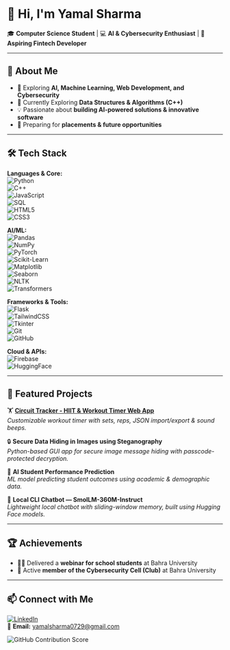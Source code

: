 # 👋 Hi, I'm Yamal Sharma  

🎓 **Computer Science Student** | 💻 **AI & Cybersecurity Enthusiast** | 🚀 **Aspiring Fintech Developer**  

---

## 🚀 About Me  
- 🔭 Exploring **AI, Machine Learning, Web Development, and Cybersecurity**  
- 🌱 Currently Exploring **Data Structures & Algorithms (C++)**  
- 💡 Passionate about **building AI-powered solutions & innovative software**  
- 🎯 Preparing for **placements & future opportunities**  

---

## 🛠 Tech Stack  

**Languages & Core:**  
![Python](https://img.shields.io/badge/Python-3776AB?style=for-the-badge&logo=python&logoColor=white)  
![C++](https://img.shields.io/badge/C++-00599C?style=for-the-badge&logo=c%2B%2B&logoColor=white)  
![JavaScript](https://img.shields.io/badge/JavaScript-F7DF1E?style=for-the-badge&logo=javascript&logoColor=black)  
![SQL](https://img.shields.io/badge/SQL-003B57?style=for-the-badge&logo=database&logoColor=white)  
![HTML5](https://img.shields.io/badge/HTML5-E34F26?style=for-the-badge&logo=html5&logoColor=white)  
![CSS3](https://img.shields.io/badge/CSS3-1572B6?style=for-the-badge&logo=css3&logoColor=white)  

**AI/ML:**  
![Pandas](https://img.shields.io/badge/Pandas-150458?style=for-the-badge&logo=pandas&logoColor=white)  
![NumPy](https://img.shields.io/badge/Numpy-013243?style=for-the-badge&logo=numpy&logoColor=white)  
![PyTorch](https://img.shields.io/badge/PyTorch-EE4C2C?style=for-the-badge&logo=pytorch&logoColor=white)  
![Scikit-Learn](https://img.shields.io/badge/Scikit--Learn-F7931E?style=for-the-badge&logo=scikitlearn&logoColor=white)  
![Matplotlib](https://img.shields.io/badge/Matplotlib-11557C?style=for-the-badge&logo=matplotlib&logoColor=white)  
![Seaborn](https://img.shields.io/badge/Seaborn-276DC3?style=for-the-badge&logo=python&logoColor=white)  
![NLTK](https://img.shields.io/badge/NLTK-0B3D91?style=for-the-badge&logo=python&logoColor=white)  
![Transformers](https://img.shields.io/badge/Transformers-FFCC00?style=for-the-badge&logo=huggingface&logoColor=black)  

**Frameworks & Tools:**  
![Flask](https://img.shields.io/badge/Flask-000000?style=for-the-badge&logo=flask&logoColor=white)  
![TailwindCSS](https://img.shields.io/badge/Tailwind_CSS-38B2AC?style=for-the-badge&logo=tailwind-css&logoColor=white)  
![Tkinter](https://img.shields.io/badge/Tkinter-FF6F61?style=for-the-badge&logo=python&logoColor=white)  
![Git](https://img.shields.io/badge/Git-F05032?style=for-the-badge&logo=git&logoColor=white)  
![GitHub](https://img.shields.io/badge/GitHub-181717?style=for-the-badge&logo=github&logoColor=white)  

**Cloud & APIs:**  
![Firebase](https://img.shields.io/badge/Firebase-FFCA28?style=for-the-badge&logo=firebase&logoColor=black)  
![HuggingFace](https://img.shields.io/badge/HuggingFace-FFCC00?style=for-the-badge&logo=huggingface&logoColor=black)  

---

## 📂 Featured Projects  

🏋️ **[Circuit Tracker - HIIT & Workout Timer Web App](https://circuittracker.netlify.app/)**  
*Customizable workout timer with sets, reps, JSON import/export & sound beeps.*  

🔒 **Secure Data Hiding in Images using Steganography**  
*Python-based GUI app for secure image message hiding with passcode-protected decryption.*  

🤖 **AI Student Performance Prediction**  
*ML model predicting student outcomes using academic & demographic data.*  

💬 **Local CLI Chatbot — SmolLM-360M-Instruct**  
*Lightweight local chatbot with sliding-window memory, built using Hugging Face models.*  

---

## 🏆 Achievements  
- 🧑‍🏫 Delivered a **webinar for school students** at Bahra University  
- 🔐 Active **member of the Cybersecurity Cell (Club)** at Bahra University  

---

## 📫 Connect with Me  
[![LinkedIn](https://img.shields.io/badge/LinkedIn-blue?style=for-the-badge&logo=linkedin)](https://www.linkedin.com/in/yamal-sharma/)  
📧 **Email:** yamalsharma0729@gmail.com  


![GitHub Contribution Score](https://github-readme-stats.vercel.app/api?username=YamalSharma&show_icons=true&count_private=true&include_all_commits=true)



